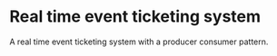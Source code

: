 # Real time event ticketing system
A real time event ticketing system with a producer consumer pattern.
